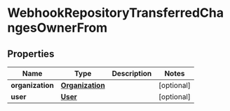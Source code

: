 

# WebhookRepositoryTransferredChangesOwnerFrom


## Properties

| Name | Type | Description | Notes |
|------------ | ------------- | ------------- | -------------|
|**organization** | [**Organization**](Organization.md) |  |  [optional] |
|**user** | [**User**](User.md) |  |  [optional] |



